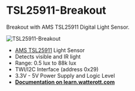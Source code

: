 # TSL25911-Breakout
Breakout with AMS TSL25911 Digital Light Sensor.

![TSL25911-Breakout](https://github.com/watterott/TSL25911-Breakout/raw/master/hardware/TSL25911-Breakout_v10.jpg)

* [AMS TSL25911](http://ams.com/eng/Products/Light-Sensors/Ambient-Light-Sensors/TSL25911) Light Sensor
* Detects visible and IR light
* Range: 0.5 lux to 88k lux
* TWI/I2C Interface (address 0x29)
* 3.3V - 5V Power Supply and Logic Level
* **[Documentation on learn.watterott.com](http://learn.watterott.com/sensors/tsl25911/)**
